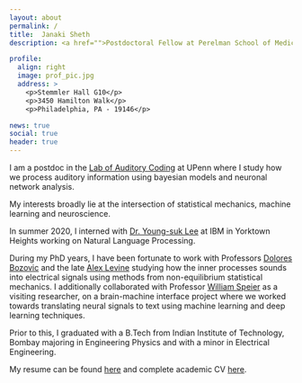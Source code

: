 ```yaml
---
layout: about
permalink: /
title:  Janaki Sheth
description: <a href="">Postdoctoral Fellow at Perelman School of Medicine, University of Pennsylvania</a>.

profile:
  align: right
  image: prof_pic.jpg
  address: >
    <p>Stemmler Hall G10</p>
    <p>3450 Hamilton Walk</p>
    <p>Philadelphia, PA - 19146</p>  

news: true
social: true
header: true
---
```


I am a postdoc in the [Lab of Auditory Coding](https://hosting.med.upenn.edu/hearing/positions/) at UPenn where I study how we process auditory information using bayesian models and neuronal network analysis.

My interests broadly lie at the intersection of statistical mechanics, machine learning and neuroscience.

In summer 2020, I interned with [Dr. Young-suk Lee](https://researcher.watson.ibm.com/researcher/view.php?person=us-ysuklee) at IBM in Yorktown Heights working on Natural Language Processing.

During my PhD years, I have been fortunate to work with Professors [Dolores Bozovic](http://www.pa.ucla.edu/directory/dolores-bozovic) and the late [Alex Levine](http://alevine.chem.ucla.edu/) studying how the inner processes sounds into electrical signals using methods from non-equilibrium statistical mechanics. I additionally collaborated with Professor [William Speier](https://mii.ucla.edu/people/wspeier/) as a visiting researcher, on a brain-machine interface project where we worked towards translating neural signals to text using machine learning and deep learning techniques.

Prior to this, I graduated with a B.Tech from Indian Institute of Technology, Bombay majoring in Engineering Physics and with a minor in Electrical Engineering.

My resume can be found [here](https://www.dropbox.com/s/29gw4zs19ocuvnr/2021-04-22%20Janaki%20Sheth%20resume.pdf?dl=0) and complete academic CV [here](https://www.dropbox.com/s/8ga38xg94kiyl2t/2021-08-07%20Janaki%20Sheth%20academic%20cv.pdf?dl=0).
